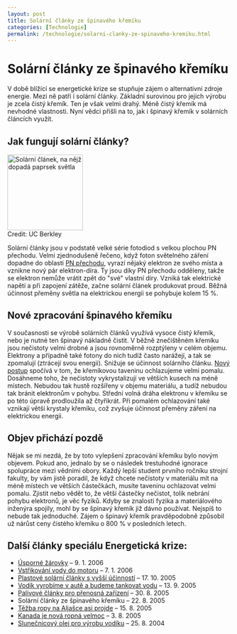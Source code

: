 ```yaml
---
layout: post
title: Solární články ze špinavého křemíku
categories: [Technologie]
permalink: /technologie/solarni-clanky-ze-spinaveho-kremiku.html
---
```

# Solární články ze špinavého křemíku

V době blížící se energetické krize se stupňuje zájem o alternativní zdroje energie. Mezi ně patří i solární články. Základní surovinou pro jejich výrobu je zcela čistý křemík. Ten je však velmi drahý. Méně čistý křemík má nevhodné vlastnosti. Nyní vědci přišli na to, jak i špinavý křemík v solárních článcích využít.

## Jak fungují solární články?

<div class="obry"><div class="leftbox"><img alt="Solární článek, na nějž dopadá paprsek světla" height="170" src="http://techblog.srubar.net/images/solarni-clanek-s-paprskem.jpg" width="170"/></div>Credit: UC Berkley</div> 

Solární články jsou v podstatě velké série fotodiod s velkou plochou PN přechodu. Velmi zjednodušeně řečeno, když foton světelného záření dopadne do oblasti [PN přechodu](http://cs.wikipedia.org/wiki/Přechod_P-N), vyrazí nějaký elektron ze svého místa a vznikne nový pár elektron-díra. Ty jsou díky PN přechodu odděleny, takže se elektron nemůže vrátit zpět do "své" vlastní díry. Vzniká tak elektrické napětí a při zapojení zátěže, začne solární článek produkovat proud. Běžná účinnost přeměny světla na elektrickou energii se pohybuje kolem 15 %.

## Nové zpracování špinavého křemíku

V současnosti se výrobě solárních článků využívá vysoce čistý křemík, nebo je nutné ten špinavý nákladně čistit. V běžně znečištěném křemíku jsou nečistoty velmi drobné a jsou rovnoměrně rozptýleny v celém objemu. Elektrony a případně také fotony do nich tudíž často narážejí, a tak se zpomalují (ztrácejí svou energii). Snižuje se účinnost solárního článku. [Nový postup](http://www.berkeley.edu/news/media/releases/2005/08/15_solar.shtml) spočívá v tom, že křemíkovou taveninu ochlazujeme velmi pomalu. Dosáhneme toho, že nečistoty vykrystalizují ve větších kusech na méně místech. Nebudou tak hustě rozšířeny v objemu materiálu, a tudíž nebudou tak bránit elektronům v pohybu. Střední volná dráha elektronu v křemíku se po této úpravě prodloužila až čtyřikrát. Při pomalém ochlazování také vznikají větší krystaly křemíku, což zvyšuje účinnost přeměny záření na elektrickou energii.

## Objev přichází pozdě

Nějak se mi nezdá, že by toto vylepšení zpracování křemíku bylo novým objevem. Pokud ano, jednalo by se o následek trestuhodné ignorace spolupráce mezi vědními obory. Každý lepší student prvního ročníku strojní fakulty, by vám jistě poradil, že když chcete nečistoty v materiálu mít na méně místech ve větších částečkách, musíte taveninu ochlazovat velmi pomalu. Zjistit nebo vědět to, že větší částečky nečistot, tolik nebrání pohybu elektronů, je věc fyziků. Kdyby se znalosti fyzika a materiálového inženýra spojily, mohl by se špinavý křemík již dávno používat. Nejspíš to nebude tak jednoduché. Zájem o špinavý křemík pravděpodobně způsobil už nárůst ceny čistého křemíku o 800 % v posledních letech.

## Další články speciálu Energetická krize:

  * [Úsporné žárovky](http://www.techblog.cz/veda/usporne-zarovky.html) – 9. 1. 2006
  * [Vstřikování vody do motoru](http://www.techblog.cz/technologie/vstrikovani-vody-do-motoru.html) – 7. 1. 2006
  * [Plastové solární články s vyšší účinností](http://www.techblog.cz/technologie/plastove-solarni-clanky-s-vyssi-ucinnosti.html) – 17. 10. 2005
  * [Vodík vyrobíme v autě a budeme tankovat vodu](http://www.techblog.cz/technologie/vodik-vyrobime-v-aute-a-budeme-tankovat-vodu.html) – 13. 9. 2005
  * [Palivové články pro přenosná zařízení](http://www.techblog.cz/technologie/palivove-clanky-pro-prenosna-zarizeni.html) – 30. 8. 2005
  * Solární články ze špinavého křemíku – 22. 8. 2005
  * [Těžba ropy na Aljašce asi projde](http://www.techblog.cz/technologie/tezba-ropy-na-aljasce-asi-projde.html) – 15. 8. 2005
  * [Kanada je nová ropná velmoc](http://www.techblog.cz/technologie/kanada-je-nova-ropna-velmoc.html) – 3. 8. 2005
  * [Slunečnicový olej pro výrobu vodíku](http://www.techblog.cz/technologie/slunecnicovy-olej-pro-vyrobu-vodiku.html) – 25. 8. 2004



